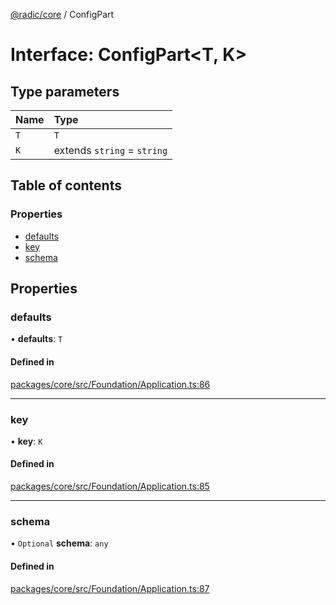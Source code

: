 [@radic/core](../README.md) / ConfigPart

# Interface: ConfigPart<T, K\>

## Type parameters

| Name | Type |
| :------ | :------ |
| `T` | `T` |
| `K` | extends `string` = `string` |

## Table of contents

### Properties

- [defaults](ConfigPart.md#defaults)
- [key](ConfigPart.md#key)
- [schema](ConfigPart.md#schema)

## Properties

### defaults

• **defaults**: `T`

#### Defined in

[packages/core/src/Foundation/Application.ts:86](https://github.com/robinradic/npm-packages/blob/81c68f6/packages/core/src/Foundation/Application.ts#L86)

___

### key

• **key**: `K`

#### Defined in

[packages/core/src/Foundation/Application.ts:85](https://github.com/robinradic/npm-packages/blob/81c68f6/packages/core/src/Foundation/Application.ts#L85)

___

### schema

• `Optional` **schema**: `any`

#### Defined in

[packages/core/src/Foundation/Application.ts:87](https://github.com/robinradic/npm-packages/blob/81c68f6/packages/core/src/Foundation/Application.ts#L87)
